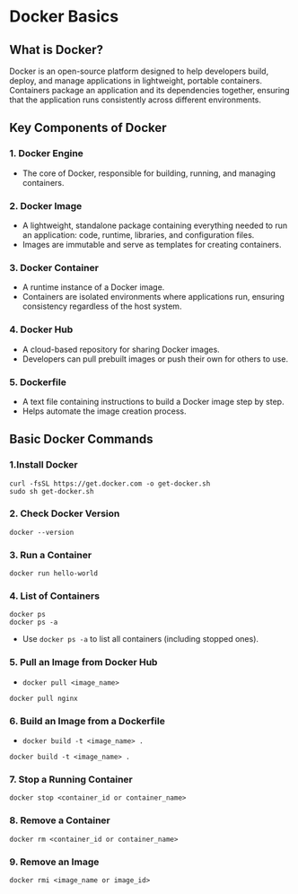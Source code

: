 # Docker Basics

## What is Docker?
Docker is an open-source platform designed to help developers build, deploy, and manage applications in lightweight, portable containers. Containers package an application and its dependencies together, ensuring that the application runs consistently across different environments.

## Key Components of Docker
### 1. Docker Engine
- The core of Docker, responsible for building, running, and managing containers.

### 2. Docker Image
- A lightweight, standalone package containing everything needed to run an application: code, runtime, libraries, and configuration files.
- Images are immutable and serve as templates for creating containers.

### 3. Docker Container
- A runtime instance of a Docker image.
- Containers are isolated environments where applications run, ensuring consistency regardless of the host system.

### 4. Docker Hub
- A cloud-based repository for sharing Docker images.
- Developers can pull prebuilt images or push their own for others to use.

### 5. Dockerfile
- A text file containing instructions to build a Docker image step by step.
- Helps automate the image creation process.

## Basic Docker Commands
### 1.Install Docker
```
curl -fsSL https://get.docker.com -o get-docker.sh
sudo sh get-docker.sh
```

### 2. Check Docker Version
```
docker --version
```
### 3. Run a Container
```
docker run hello-world
```
### 4. List of Containers

```
docker ps
docker ps -a
```
- Use `docker ps -a` to list all containers (including stopped ones).
### 5. Pull an Image from Docker Hub

- `docker pull <image_name>`
```
docker pull nginx
```

### 6. Build an Image from a Dockerfile
- `docker build -t <image_name> . `
```
docker build -t <image_name> .
```
### 7. Stop a Running Container
```
docker stop <container_id or container_name>
```
### 8. Remove a Container
```
docker rm <container_id or container_name>
```
### 9. Remove an Image
```
docker rmi <image_name or image_id>
```